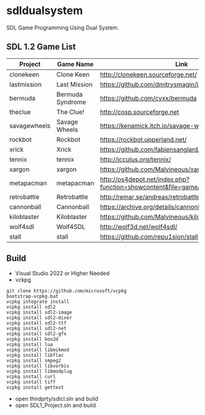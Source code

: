 # sdldualsystem
SDL Game Programming Using Dual System.

## SDL 1.2 Game List
| Project | Game Name| Link |
| -------- | -------- | -------- |
|clonekeen |Clone Keen     |  http://clonekeen.sourceforge.net/    |
|lastmission |Last Mission     |  https://github.com/dmitrysmagin/last-mission    |
|bermuda |Bermuda Syndrome     |  https://github.com/cyxx/bermuda    |
|theclue |The Clue!     |  http://cosp.sourceforge.net    |
|savagewheels |Savage Wheels     |  https://kenamick.itch.io/savage-wheels    |
|rockbot |Rockbot     |  https://rockbot.upperland.net/    |
|xrick |Xrick     |  https://github.com/fabiensanglard/xrick    |
|tennix |tennix     |  http://icculus.org/tennix/    |
|xargon |xargon     |  https://github.com/Malvineous/xargon    |
|metapacman |metapacman     |  http://os4depot.net/index.php?function=showcontent&file=game/misc/metapacman.lha    |
|retrobattle |Retrobattle     | http://remar.se/andreas/retrobattle     |
|cannonball |Cannonball     | https://archive.org/details/cannonball-outrun     |
|kiloblaster |Kiloblaster     | https://github.com/Malvineous/kiloblaster     |
|wolf4sdl |Wolf4SDL     | http://wolf3d.net/wolf4sdl/     |
|stall | stall     | https://github.com/repu1sion/stall     |

## Build
* Visual Studio 2022 or Higher Needed
* vckpg

```
git clone https://github.com/microsoft/vcpkg
bootstrap-vcpkg.bat
vcpkg integrate install
vcpkg install sdl2
vcpkg install sdl2-image
vcpkg install sdl2-mixer
vcpkg install sdl2-ttf
vcpkg install sdl2-net
vcpkg install sdl2-gfx  
vcpkg install box2d
vcpkg install lua
vcpkg install libmikmod
vcpkg install libflac
vcpkg install smpeg2
vcpkg install libvorbis
vcpkg install libmodplug
vcpkg install curl
vcpkg install tiff
vcpkg install gettext
```

* open thirdprty/sdlcl.sln and build
* open SDL1_Project.sln and build



